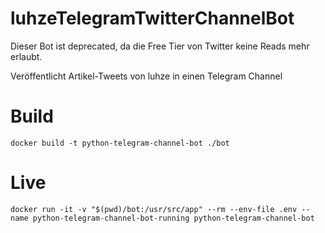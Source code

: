 # luhzeTelegramTwitterChannelBot
Dieser Bot ist deprecated, da die Free Tier von Twitter keine Reads mehr erlaubt.

Veröffentlicht Artikel-Tweets von luhze in einen Telegram Channel

# Build
```
docker build -t python-telegram-channel-bot ./bot
```

# Live
```
docker run -it -v "$(pwd)/bot:/usr/src/app" --rm --env-file .env --name python-telegram-channel-bot-running python-telegram-channel-bot
```